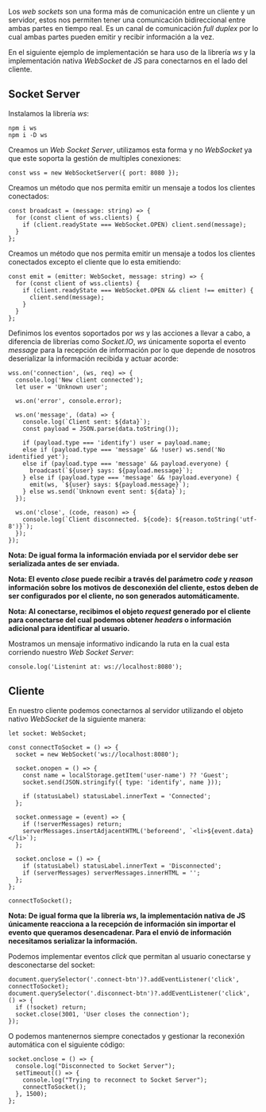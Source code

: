 Los *web sockets* son una forma más de comunicación entre un cliente y un servidor, estos nos permiten tener una comunicación bidireccional entre ambas partes en tiempo real. Es un canal de comunicación *full duplex* por lo cual ambas partes pueden emitir y recibir información a la vez.

En el siguiente ejemplo de implementación se hara uso de la librería *ws* y la implementación nativa *WebSocket* de JS para conectarnos en el lado del cliente.
## Socket Server

Instalamos la librería *ws*:

```
npm i ws
npm i -D ws
```

Creamos un *Web Socket Server*, utilizamos esta forma y no *WebSocket* ya que este soporta la gestión de multiples conexiones:

```
const wss = new WebSocketServer({ port: 8080 });
```

Creamos un método que nos permita emitir un mensaje a todos los clientes conectados:

```
const broadcast = (message: string) => {
  for (const client of wss.clients) {
    if (client.readyState === WebSocket.OPEN) client.send(message);
  }
};
```

Creamos un método que nos permita emitir un mensaje a todos los clientes conectados excepto el cliente que lo esta emitiendo:

```
const emit = (emitter: WebSocket, message: string) => {
  for (const client of wss.clients) {
    if (client.readyState === WebSocket.OPEN && client !== emitter) {
      client.send(message);
    }
  }
};
```

Definimos los eventos soportados por *ws* y las acciones a llevar a cabo, a diferencia de librerías como *Socket.IO*, *ws* únicamente soporta el evento *message* para la recepción de información por lo que depende de nosotros deserializar la información recibida y actuar acorde:

```
wss.on('connection', (ws, req) => {
  console.log('New client connected');
  let user = 'Unknown user';

  ws.on('error', console.error);

  ws.on('message', (data) => {
    console.log(`Client sent: ${data}`);
    const payload = JSON.parse(data.toString());

    if (payload.type === 'identify') user = payload.name;
    else if (payload.type === 'message' && !user) ws.send('No identified yet');
    else if (payload.type === 'message' && payload.everyone) {
      broadcast(`${user} says: ${payload.message}`);
    } else if (payload.type === 'message' && !payload.everyone) {
      emit(ws, `${user} says: ${payload.message}`);
    } else ws.send(`Unknown event sent: ${data}`);
  });

  ws.on('close', (code, reason) => {
    console.log(`Client disconnected. ${code}: ${reason.toString('utf-8')}`);
  });
});
```

**Nota: De igual forma la información enviada por el servidor debe ser serializada antes de ser enviada.**

**Nota: El evento *close* puede recibir a través del parámetro *code* y *reason* información sobre los motivos de desconexión del cliente, estos deben de ser configurados por el cliente, no son generados automáticamente.**

**Nota: Al conectarse, recibimos el objeto *request* generado por el cliente para conectarse del cual podemos obtener *headers* o información adicional para identificar al usuario.**

Mostramos un mensaje informativo indicando la ruta en la cual esta corriendo nuestro *Web Socket Server*:

```
console.log('Listenint at: ws://localhost:8080');
```
## Cliente

En nuestro cliente podemos conectarnos al servidor utilizando el objeto nativo *WebSocket* de la siguiente manera:

```
let socket: WebSocket;

const connectToSocket = () => {
  socket = new WebSocket('ws://localhost:8080');

  socket.onopen = () => {
    const name = localStorage.getItem('user-name') ?? 'Guest';
    socket.send(JSON.stringify({ type: 'identify', name }));

    if (statusLabel) statusLabel.innerText = 'Connected';
  };

  socket.onmessage = (event) => {
    if (!serverMessages) return;
    serverMessages.insertAdjacentHTML('beforeend', `<li>${event.data}</li>`);
  };

  socket.onclose = () => {
    if (statusLabel) statusLabel.innerText = 'Disconnected';
    if (serverMessages) serverMessages.innerHTML = '';
  };
};

connectToSocket();
```

**Nota: De igual forma que la librería *ws*, la implementación nativa de JS únicamente reacciona a la recepción de información sin importar el evento que queramos desencadenar. Para el envió de información necesitamos serializar la información.**

Podemos implementar eventos *click* que permitan al usuario conectarse y desconectarse del socket:

```
document.querySelector('.connect-btn')?.addEventListener('click', connectToSocket);
document.querySelector('.disconnect-btn')?.addEventListener('click', () => {
  if (!socket) return;
  socket.close(3001, 'User closes the connection');
});
```

O podemos mantenernos siempre conectados y gestionar la reconexión automática con el siguiente código:

```
socket.onclose = () => {
  console.log("Disconnected to Socket Server");
  setTimeout(() => {
    console.log("Trying to reconnect to Socket Server");
    connectToSocket();
  }, 1500);
};
```